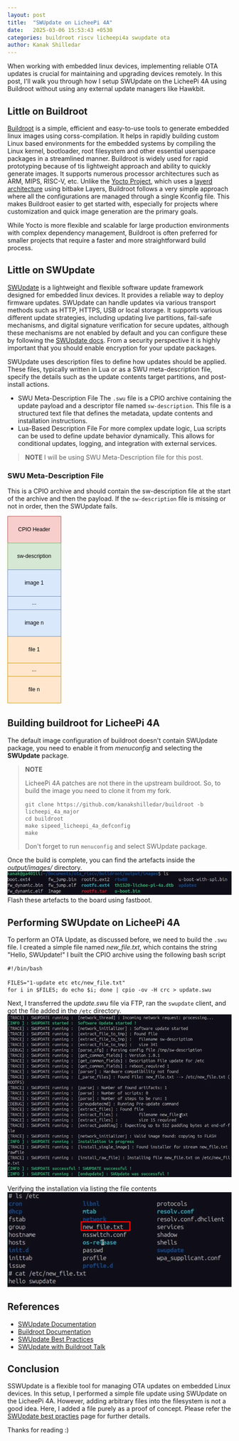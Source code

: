 ```yaml
---
layout: post
title:  "SWUpdate on LicheePi 4A"
date:   2025-03-06 15:53:43 +0530
categories: buildroot riscv licheepi4a swupdate ota
author: Kanak Shilledar
---
```


When working with embedded linux devices, implementing reliable OTA updates is crucial
for maintaining and upgrading devices remotely. In this post, I'll walk you through how I
setup SWUpdate on the LicheePi 4A using Buildroot without using any external update
managers like Hawkbit.

## Little on Buildroot

[Buildroot](https://buildroot.org) is a simple, efficient and easy-to-use tools to
generate embedded linux images using corss-compilation.
It helps in rapidly building custom Linux based environments for the embedded
systems by compiling the Linux kernel, bootloader, root filesystem and other essential
userspace packages in a streamlined manner. Buildroot is widely used for rapid prototyping
because of tis lightweight approach and ability to quickly generate images. It supports
numerous processor architectures such as ARM, MIPS, RISC-V, etc. Unlike the
[Yocto Project](https://docs.yoctoproject.org), which uses a
[layerd architecture](https://docs.yoctoproject.org/dev/overview-manual/yp-intro.html#the-yocto-project-layer-model)
using bitbake Layers, Buildroot follows a very simple approach where all the
configurations are managed through a single Kconfig file. This makes Buildroot easier to
get started with, especially for projects where customization and quick image generation
are the primary goals.

While Yocto is more flexible and scalable for large production environments with complex
dependency management, Buildroot is often preferred for smaller projects that require a
faster and more straightforward build process.

## Little on SWUpdate

[SWUpdate](https://sbabic.github.io/swupdate/swupdate.html) is a lightweight and flexible
software update framework designed for embedded linux devices. It provides a reliable way
to deploy firmware updates. SWUpdate can handle updates via various transport methods such
as HTTP, HTTPS, USB or local storage. It supports various different update strategies,
including updating live partitions, fail-safe mechanisms, and digital signature
verification for secure updates, although these mechanisms are not enabled by default and
you can configure these by following the [SWUpdate docs](https://sbabic.github.io/swupdate/signed_images.html).
From a security perspective it is highly important that you should enable encryption for
your update packages.

SWUpdate uses description files to define how updates should be applied. These files,
typically written in Lua or as a SWU meta-description file, specify the details such as
the update contents target partitions, and post-install actions.

- SWU Meta-Description File
    The `.swu` file is a CPIO archive containing the update payload and a descriptor file
    named `sw-description`. This file is a structured text file that defines the metadata,
    update contents and installation instructions.
- Lua-Based Description File
    For more complex update logic, Lua scripts can be used to define update behavior
    dynamically. This allows for conditional updates, logging, and integration with
    external services.

> **NOTE**
> I will be using SWU Meta-Description file for this post.

### SWU Meta-Description File

This is a CPIO archive and should contain the sw-description file at the start of the
archive and then the payload. If the `sw-description` file is missing or not in order,
then the SWUpdate fails.

![swu-descriptor file](../images/swu-descriptor.png)

## Building buildroot for LicheePi 4A

The default image configuration of buildroot doesn't contain SWUpdate package, you need
to enable it from *menuconfig* and selecting the **SWUpdate** package.

> **NOTE**
>
> LicheePi 4A patches are not there in the upstream buildroot. So, to build the image
> you need to clone it from my fork.
>
> ```shell
> git clone https://github.com/kanakshilledar/buildroot -b licheepi_4a_major
> cd buildroot
> make sipeed_licheepi_4a_defconfig
> make
> ```
>
> Don't forget to run `menuconfig` and select SWUpdate package.

Once the build is complete, you can find the artefacts inside the *output/images/*
directory.
![build artefacts](../images/build_artefacts.png)
Flash these artefacts to the board using fastboot.

## Performing SWUpdate on LicheePi 4A

To perform an OTA Update, as discussed before, we need to build the `.swu` file. I created
a simple file named *new_file.txt*, which contains the string "Hello, SWUpdate!"
I built the CPIO archive using the following bash script

```shell
#!/bin/bash

FILES="1-update etc etc/new_file.txt"
for i in $FILES; do echo $i; done | cpio -ov -H crc > update.swu
```

Next, I transferred the *update.swu* file via FTP, ran the `swupdate` client, and got the
file added in the `/etc` directory.
![swupdate successful](../images/swupdate_successful.png)

Verifying the installation via listing the file contents
![new file added](../images/new_file.png)

## References

- [SWUpdate Documentation](https://sbabic.github.io/swupdate/index.html)
- [Buildroot Documentation](https://buildroot.org/downloads/manual/manual.html)
- [SWUpdate Best Practices](https://sbabic.github.io/swupdate/swupdate-best-practise.html)
- [SWUpdate with Buildroot Talk](https://youtu.be/8vv5Xf6dBKE)

## Conclusion

SSWUpdate is a flexible tool for managing OTA updates on embedded Linux devices. In this
setup, I performed a simple file update using SWUpdate on the LicheePi 4A. However, adding
arbitrary files into the filesystem is not a good idea. Here, I added a file purely as a
proof of concept. Please refer the [SWUpdate best practies](https://sbabic.github.io/swupdate/swupdate-best-practise.html)
page for further details.

Thanks for reading :)
